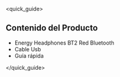<quick_guide>

## Contenido del Producto

* Energy Headphones BT2 Red Bluetooth
* Cable Usb
* Guía rápida

</quick_guide>
